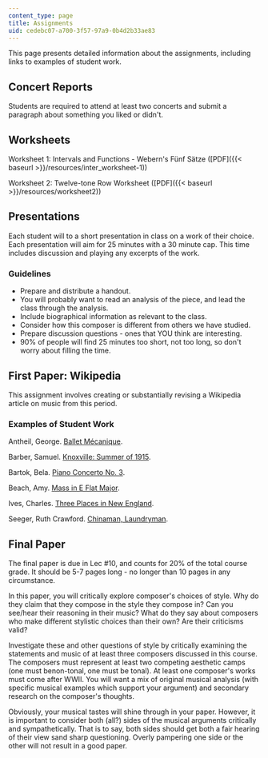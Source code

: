 ```yaml
---
content_type: page
title: Assignments
uid: cedebc07-a700-3f57-97a9-0b4d2b33ae83
---
```


This page presents detailed information about the assignments, including links to examples of student work.

Concert Reports
---------------

Students are required to attend at least two concerts and submit a paragraph about something you liked or didn't.

Worksheets
----------

Worksheet 1: Intervals and Functions - Webern's Fünf Sätze ([PDF]({{< baseurl >}}/resources/inter_worksheet-1))

Worksheet 2: Twelve-tone Row Worksheet ([PDF]({{< baseurl >}}/resources/worksheet2))

Presentations
-------------

Each student will to a short presentation in class on a work of their choice. Each presentation will aim for 25 minutes with a 30 minute cap. This time includes discussion and playing any excerpts of the work.

### Guidelines

*   Prepare and distribute a handout.
*   You will probably want to read an analysis of the piece, and lead the class through the analysis.
*   Include biographical information as relevant to the class.
*   Consider how this composer is different from others we have studied.
*   Prepare discussion questions - ones that YOU think are interesting.
*   90% of people will find 25 minutes too short, not too long, so don't worry about filling the time.

First Paper: Wikipedia
----------------------

This assignment involves creating or substantially revising a Wikipedia article on music from this period.

### Examples of Student Work

Antheil, George. [Ballet Mécanique](http://en.wikipedia.org/wiki/Ballet_m%C3%A9canique).

Barber, Samuel. [Knoxville: Summer of 1915](http://en.wikipedia.org/wiki/Knoxville:_Summer_of_1915).

Bartok, Bela. [Piano Concerto No. 3](http://en.wikipedia.org/wiki/Piano_Concerto_No._3_%28Bart%C3%B3k%29).

Beach, Amy. [Mass in E Flat Major](http://en.wikipedia.org/wiki/Mass_in_E_flat_Major).

Ives, Charles. [Three Places in New England](http://en.wikipedia.org/wiki/Three_Places_in_New_England).

Seeger, Ruth Crawford. [Chinaman, Laundryman](http://en.wikipedia.org/wiki/Chinaman%2C_Laundryman).

Final Paper
-----------

The final paper is due in Lec #10, and counts for 20% of the total course grade. It should be 5-7 pages long - no longer than 10 pages in any circumstance.

In this paper, you will critically explore composer's choices of style. Why do they claim that they compose in the style they compose in? Can you see/hear their reasoning in their music? What do they say about composers who make different stylistic choices than their own? Are their criticisms valid?

Investigate these and other questions of style by critically examining the statements and music of at least three composers discussed in this course. The composers must represent at least two competing aesthetic camps (one must benon-tonal, one must be tonal). At least one composer's works must come after WWII. You will want a mix of original musical analysis (with specific musical examples which support your argument) and secondary research on the composer's thoughts.

Obviously, your musical tastes will shine through in your paper. However, it is important to consider both (all?) sides of the musical arguments critically and sympathetically. That is to say, both sides should get both a fair hearing of their view sand sharp questioning. Overly pampering one side or the other will not result in a good paper.